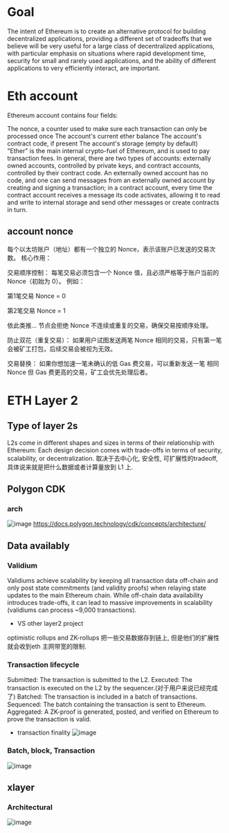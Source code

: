 # Goal
The intent of Ethereum is to create an alternative protocol for building decentralized applications, providing a different set of tradeoffs that we believe will be very useful for a large class of decentralized applications, with particular emphasis on situations where rapid development time, security for small and rarely used applications, and the ability of different applications to very efficiently interact, are important.

# Eth account
Ethereum account contains four fields:

The nonce, a counter used to make sure each transaction can only be processed once
The account's current ether balance
The account's contract code, if present
The account's storage (empty by default)
</br>
"Ether" is the main internal crypto-fuel of Ethereum, and is used to pay transaction fees. In general, there are two types of accounts: externally owned accounts, controlled by private keys, and contract accounts, controlled by their contract code. An externally owned account has no code, and one can send messages from an externally owned account by creating and signing a transaction; in a contract account, every time the contract account receives a message its code activates, allowing it to read and write to internal storage and send other messages or create contracts in turn.

## account nonce
每个以太坊账户（地址）都有一个独立的 Nonce，表示该账户已发送的交易次数。
核心作用：

交易顺序控制：
每笔交易必须包含一个 Nonce 值，且必须严格等于账户当前的 Nonce（初始为 0）。
例如：

第1笔交易 Nonce = 0

第2笔交易 Nonce = 1

依此类推...
节点会拒绝 Nonce 不连续或重复的交易，确保交易按顺序处理。

防止双花（重复交易）：
如果用户试图发送两笔 Nonce 相同的交易，只有第一笔会被矿工打包，后续交易会被视为无效。

交易替换：
如果你想加速一笔未确认的低 Gas 费交易，可以重新发送一笔 相同 Nonce 但 Gas 费更高的交易，矿工会优先处理后者。

# ETH Layer 2
## Type of layer 2s
L2s come in different shapes and sizes in terms of their relationship with Ethereum: Each design decision comes with trade-offs in terms of security, scalability, or decentralization.
取决于去中心化, 安全性, 可扩展性的tradeoff, 具体说来就是把什么数据或者计算量放到 L1 上.
## Polygon CDK 
### arch
![image](https://github.com/user-attachments/assets/22f7a0ee-2c04-45ca-b0ed-be2b36a8d7a5)
https://docs.polygon.technology/cdk/concepts/architecture/ 
## Data availably
### Validium
Validiums achieve scalability by keeping all transaction data off-chain and only post state commitments (and validity proofs) when relaying state updates to the main Ethereum chain. While off-chain data availability introduces trade-offs, it can lead to massive improvements in scalability (validiums can process ~9,000 transactions).

* VS other layer2 project

optimistic rollups and ZK-rollups 把一些交易数据存到链上, 但是他们的扩展性就会收到eth 主网带宽的限制.

### Transaction lifecycle
Submitted: The transaction is submitted to the L2.
Executed: The transaction is executed on the L2 by the sequencer.(对于用户来说已经完成了)
Batched: The transaction is included in a batch of transactions.
Sequenced: The batch containing the transaction is sent to Ethereum.
Aggregated: A ZK-proof is generated, posted, and verified on Ethereum to prove the transaction is valid.

* transaction finality
  ![image](https://github.com/user-attachments/assets/79abc639-104f-4975-a0f8-def0f935ce80)

### Batch, block, Transaction
![image](https://github.com/user-attachments/assets/0ef3a3e3-cbf0-4178-adb4-5ccd1c4f2651)

## xlayer
### Architectural
![image](https://github.com/user-attachments/assets/5465ae04-9e8d-4d13-9b5c-8b50927ea4e7)
